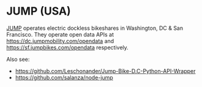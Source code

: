 # JUMP (USA)

[JUMP](http://jumpbikes.com/) operates electric dockless bikeshares in Washington, DC & San
Francisco. They operate open data APIs at https://dc.jumpmobility.com/opendata
and https://sf.jumpbikes.com/opendata respectively.

Also see:

* https://github.com/Leschonander/Jump-Bike-D.C-Python-API-Wrapper
* https://github.com/salanza/node-jump
